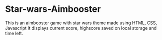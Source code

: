 # Star-wars-Aimbooster
This is an aimbooster game with star wars theme made using HTML, CSS, Javascript
It displays current score, highscore saved on local storage and time left.
